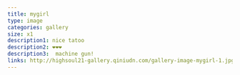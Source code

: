 ```yaml
---
title: mygirl
type: image
categories: gallery
size: x1
description1: nice tatoo
description2: ❤❤❤
description3:  machine gun!
links: http://highsoul21-gallery.qiniudn.com/gallery-image-mygirl-1.jpg+++http://highsoul21-gallery.qiniudn.com/gallery-image-mygirl-2.jpg+++http://highsoul21-gallery.qiniudn.com/gallery-image-mygirl-3.jpg
---
```

